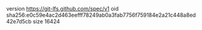 version https://git-lfs.github.com/spec/v1
oid sha256:e0c59e4ac2d463eefff78249ab0a3fab7756f759184e2a21c448a8ed42e7d5cb
size 16424
